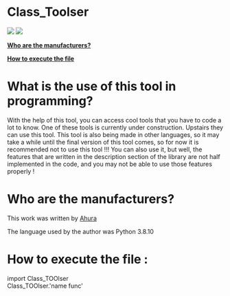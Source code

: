 # Class_Toolser 

<img src="https://img.shields.io/badge/Class%20Tools-Tooser-blue"> <img src="https://img.shields.io/badge/Class%20Tools-python-success">



<b>
<a href="#onedr"> Who are the manufacturers?</a>
</b>
<b>
<p>
<a href="one_two"> How to execute the file  </a>

</p>
</b>
<h1> What is the use of this tool in programming? </h1> 
<p>                          
<a name ="dis">
With the help of this tool, you can access cool tools that you have to code a lot to know. One of these tools is currently under construction. Upstairs they can use this tool. This tool is also being made in other languages, so it may take a while until the final version of this tool comes, so for now it is recommended not to use this tool !!! You can also use it, but well, the features that are written in the description section of the library are not half implemented in the code, and you may not be able to use those features properly ! </p> 
</a>

# Who are the manufacturers? 
<a name="onedr"> 
This work was written by <a href="tg://join?invite=2vWWbffezSFiZDRk"> Ahura </a> 

The language used by the author was Python 3.8.10 
</a>
# How to execute the file : 
<a name="one_two"> 
  import Class_TOOlser 
<br>
  Class_TOOlser.'name func' 
</a> 


